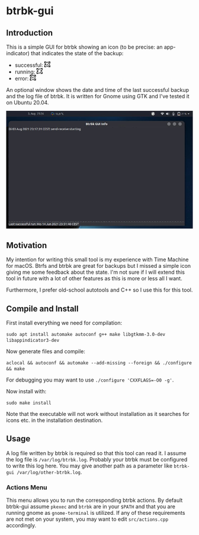 # btrbk-gui

## Introduction

This is a simple GUI for btrbk showing an icon (to be precise: an app-indicator) that indicates the state of the backup:

* successful:  ![successful](/doc/backup-ok.jpg)
* running:     ![successful](/doc/backup-running.jpg)
* error:       ![successful](/doc/backup-err.jpg)

An optional window shows the date and time of the last successful 
backup and the log file of btrbk. It is written for Gnome using GTK and I've tested it on Ubuntu 20.04.

![Screenshot](/doc/screenshot.jpg)

## Motivation

My intention for writing this small tool is my experience with Time Machine for macOS. Btrfs and btrbk are great for backups but I missed a simple icon giving me some feedback about the state. I'm not sure if I will extend this tool in future with a lot of other features as this is more or less all I want. 

Furthermore, I prefer old-school autotools and C++ so I use this for this tool.

## Compile and Install

First install everything we need for compilation:

```
sudo apt install automake autoconf g++ make libgtkmm-3.0-dev libappindicator3-dev
```

Now generate files and compile:

```
aclocal && autoconf && automake --add-missing --foreign && ./configure && make
```

For debugging you may want to use `./configure 'CXXFLAGS=-O0 -g'`.

Now install with:

```
sudo make install
```

Note that the executable will not work without installation as it searches for icons etc. in the installation destination.

## Usage

A log file written by btrbk is required so that this tool can read it. I assume the log file is `/var/log/btrbk.log`. Probably your btrbk must be configured to write this log here. You may give another path as a parameter like `btrbk-gui /var/log/other-btrbk.log`.

### Actions Menu

This menu allows you to run the corresponding btrbk actions. By default btrbk-gui assume `pkexec` and `btrbk` are in your `$PATH` and that you are running gnome as `gnome-terminal` is utilized. If any of these requirements are not met on your system, you may want to edit `src/actions.cpp` accordingly. 